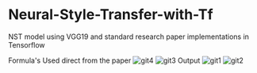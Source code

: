 # Neural-Style-Transfer-with-Tf
NST model using VGG19 and standard research paper implementations in Tensorflow

Formula's Used direct from the paper
![git4](https://user-images.githubusercontent.com/50361898/126064680-6f5e62ac-dd88-4125-8d57-6af7ba2838fd.png)
![git3](https://user-images.githubusercontent.com/50361898/126064692-f095e428-6551-4624-bd39-3d7835f9ee64.png)
Output
![git1](https://user-images.githubusercontent.com/50361898/126064702-a93968ca-58e2-499b-8130-989e8e66501b.png)
![git2](https://user-images.githubusercontent.com/50361898/126064706-42cd4607-6935-4817-b471-f98d5d9e747f.png)

